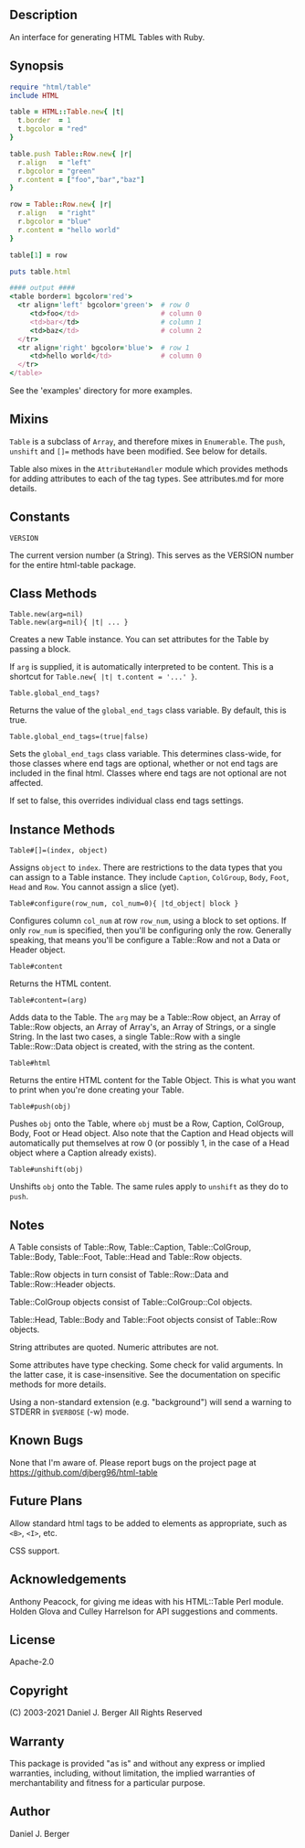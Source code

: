 ## Description
An interface for generating HTML Tables with Ruby.

## Synopsis
```ruby
require "html/table"
include HTML

table = HTML::Table.new{ |t|
  t.border  = 1
  t.bgcolor = "red"
}

table.push Table::Row.new{ |r|
  r.align   = "left"
  r.bgcolor = "green"
  r.content = ["foo","bar","baz"]
}

row = Table::Row.new{ |r|
  r.align   = "right"
  r.bgcolor = "blue"
  r.content = "hello world"
}

table[1] = row

puts table.html

#### output ####
<table border=1 bgcolor='red'>
  <tr align='left' bgcolor='green'>  # row 0
     <td>foo</td>                    # column 0
     <td>bar</td>                    # column 1
     <td>baz</td>                    # column 2
  </tr>
  <tr align='right' bgcolor='blue'>  # row 1
     <td>hello world</td>            # column 0
  </tr>
</table>
```

See the 'examples' directory for more examples.

## Mixins
`Table` is a subclass of `Array`, and therefore mixes in `Enumerable`. The
`push`, `unshift` and `[]=` methods have been modified. See below for details.    
    
Table also mixes in the `AttributeHandler` module which provides methods
for adding attributes to each of the tag types. See attributes.md for
more details.

## Constants
`VERSION`

The current version number (a String). This serves as the VERSION number
for the entire html-table package.

## Class Methods
```
Table.new(arg=nil)
Table.new(arg=nil){ |t| ... }
```

Creates a new Table instance.  You can set attributes for the Table by
passing a block.
    
If `arg` is supplied, it is automatically interpreted to be content. This
is a shortcut for `Table.new{ |t| t.content = '...' }`.

`Table.global_end_tags?`

Returns the value of the `global_end_tags` class variable.  By default,
this is true.

`Table.global_end_tags=(true|false)`

Sets the `global_end_tags` class variable. This determines class-wide, for
those classes where end tags are optional, whether or not end tags are
included in the final html. Classes where end tags are not optional are
not affected.
    
If set to false, this overrides individual class end tags settings.

## Instance Methods
`Table#[]=(index, object)`

Assigns `object` to `index`. There are restrictions to the data
types that you can assign to a Table instance. They include `Caption`,
`ColGroup`, `Body`, `Foot`, `Head` and `Row`. You cannot assign a slice (yet).

`Table#configure(row_num, col_num=0){ |td_object| block }`

Configures column `col_num` at row `row_num`, using a block to set
options. If only `row_num` is specified, then you'll be configuring
only the row. Generally speaking, that means you'll be configure a
Table::Row and not a Data or Header object.

`Table#content`

Returns the HTML content.

`Table#content=(arg)`

Adds data to the Table. The `arg` may be a Table::Row object, an
Array of Table::Row objects, an Array of Array's, an Array of Strings,
or a single String. In the last two cases, a single Table::Row with a
single Table::Row::Data object is created, with the string as the content.

`Table#html`

Returns the entire HTML content for the Table Object. This is what you
want to print when you're done creating your Table.

`Table#push(obj)`

Pushes `obj` onto the Table, where `obj` must be a Row, Caption,
ColGroup, Body, Foot or Head object. Also note that the Caption and Head
objects will automatically put themselves at row 0 (or possibly 1, in the
case of a Head object where a Caption already exists).

`Table#unshift(obj)`

Unshifts `obj` onto the Table. The same rules apply to `unshift` as
they do to `push`.

## Notes
A Table consists of Table::Row, Table::Caption, Table::ColGroup,
Table::Body, Table::Foot, Table::Head and Table::Row objects.

Table::Row objects in turn consist of Table::Row::Data and Table::Row::Header objects.

Table::ColGroup objects consist of Table::ColGroup::Col objects.

Table::Head, Table::Body and Table::Foot objects consist of Table::Row objects.

String attributes are quoted. Numeric attributes are not.

Some attributes have type checking. Some check for valid arguments. In
the latter case, it is case-insensitive. See the documentation on
specific methods for more details.

Using a non-standard extension (e.g. "background") will send a warning to
STDERR in `$VERBOSE` (-w) mode.

## Known Bugs
None that I'm aware of. Please report bugs on the project page at
https://github.com/djberg96/html-table

## Future Plans
Allow standard html tags to be added to elements as appropriate, such
as `<B>`, `<I>`, etc.

CSS support.

## Acknowledgements
Anthony Peacock, for giving me ideas with his HTML::Table Perl module.
Holden Glova and Culley Harrelson for API suggestions and comments.

## License
Apache-2.0

## Copyright
(C) 2003-2021 Daniel J. Berger
All Rights Reserved

## Warranty
This package is provided "as is" and without any express or
implied warranties, including, without limitation, the implied
warranties of merchantability and fitness for a particular purpose.

## Author
Daniel J. Berger
